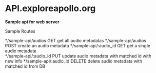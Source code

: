 # API.exploreapollo.org

**Sample api for web server**

Sample Routes

*/sample-api/audios     GET		  get all audio metadatas
*/sample-api/audios	   POST	  	create an audio metadata
*/sample-api/:audio_id  GET      get a single audio metadata	
*/sample-api/:audio_id  PUT      update audio metadata with matched id with new info
*/sample-api/:audio_id  DELETE   delete audio metadata with matched id from DB


